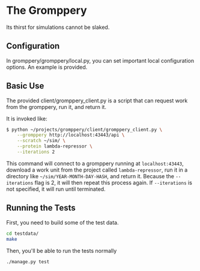 # The Gromppery
Its thirst for simulations cannot be slaked.

## Configuration

In gromppery/gromppery/local.py, you can set important local configuration options. An example is provided.

## Basic Use

The provided client/gromppery_client.py is a script that can request work from the gromppery, run it, and return it.

It is invoked like:

```bash
$ python ~/projects/gromppery/client/gromppery_client.py \
    --gromppery http://localhost:43443/api \
    --scratch ~/sim/ \
    --protein lambda-repressor \
    --iterations 2
```

This command will connect to a gromppery running at `localhost:43443`, download a work unit from the project called `lambda-repressor`, run it in a directory like `~/sim/YEAR-MONTH-DAY-HASH`, and return it. Because the `--iterations` flag is 2, it will then repeat this process again. If `--iterations` is not specified, it will run until terminated.

## Running the Tests

First, you need to build some of the test data.

```bash
cd testdata/
make
```

Then, you'll be able to run the tests normally

```bash
./manage.py test
```
